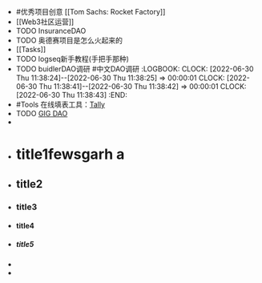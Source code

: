 - #优秀项目创意 [[Tom Sachs: Rocket Factory]]
- [[Web3社区运营]]
- TODO InsuranceDAO
- TODO 奥德赛项目是怎么火起来的
- [[Tasks]]
- TODO logseq新手教程(手把手那种)
- TODO buidlerDAO调研 #中文DAO调研
  :LOGBOOK:
  CLOCK: [2022-06-30 Thu 11:38:24]--[2022-06-30 Thu 11:38:25] =>  00:00:01
  CLOCK: [2022-06-30 Thu 11:38:41]--[2022-06-30 Thu 11:38:42] =>  00:00:01
  CLOCK: [2022-06-30 Thu 11:38:43]
  :END:
- #Tools 在线填表工具：[Tally](https://tally.so/?utm_source=tally&utm_medium=website&utm_campaign=powered-by_web&version=5)
- TODO [GIG DAO](https://twitter.com/gig_dao)
-
- # title1fewsgarh a
- ## title2
- ### title3
- #### title4
- ##### title5
-
-